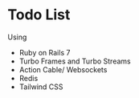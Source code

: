 # Todo List

Using
- Ruby on Rails 7
- Turbo Frames and Turbo Streams
- Action Cable/ Websockets
- Redis
- Tailwind CSS
